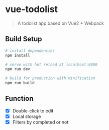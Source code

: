 # vue-todolist

> A todolist app based on Vue2 + Webpack

## Build Setup

``` bash
# install dependencies
npm install

# serve with hot reload at localhost:8080
npm run dev

# build for production with minification
npm run build
```

## Function

- [x] Double-click to edit
- [x] Local storage
- [x] Filters by completed or not
